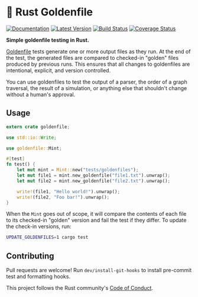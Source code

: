 # 👑 Rust Goldenfile

[![Documentation](https://docs.rs/goldenfile/badge.svg)](https://docs.rs/goldenfile) [![Latest Version](https://img.shields.io/crates/v/goldenfile.svg)](https://crates.io/crates/goldenfile) [![Build Status](https://github.com/calder/rust-goldenfile/actions/workflows/test.yaml/badge.svg)](https://github.com/calder/rust-goldenfile/actions/workflows/test.yaml?query=branch%3Amain) [![Coverage Status](https://codecov.io/github/calder/rust-goldenfile/branch/main/graph/badge.svg?token=ROF7q6w5no)](https://app.codecov.io/gh/calder/rust-goldenfile)

**Simple goldenfile testing in Rust.**

[Goldenfile](https://softwareengineering.stackexchange.com/questions/358786/what-is-golden-files) tests generate one or more output files as they run. At the end of the test, the generated files are compared to checked-in "golden" files produced by previous runs. This ensures that all changes to goldenfiles are intentional, explicit, and version controlled.

You can use goldenfiles to test the output of a parser, the order of a graph traversal, the result of a simulation, or anything else that shouldn't change without a human's approval.

## Usage

```rust
extern crate goldenfile;

use std::io::Write;

use goldenfile::Mint;

#[test]
fn test() {
    let mut mint = Mint::new("tests/goldenfiles");
    let mut file1 = mint.new_goldenfile("file1.txt").unwrap();
    let mut file2 = mint.new_goldenfile("file2.txt").unwrap();

    write!(file1, "Hello world!").unwrap();
    write!(file2, "Foo bar!").unwrap();
}
```

When the `Mint` goes out of scope, it will compare the contents of each file to its checked-in "golden" version and fail the test if they differ. To update the check-in versions, run:
```sh
UPDATE_GOLDENFILES=1 cargo test
```

## Contributing

Pull requests are welcome! Run `dev/install-git-hooks` to install pre-commit test and formatting hooks.

This project follows the Rust community's [Code of Conduct](https://www.rust-lang.org/policies/code-of-conduct).
